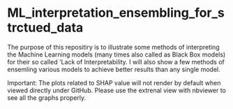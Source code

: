 # ML_interpretation_ensembling_for_strctued_data
The purpose of this repositiry is to illustrate some methods of interpreting the Machine Learning models 
(many times also called as Black Box models) for their so called 'Lack of Interpretability. 
I will also show a few methods of ensemling various models to achieve better results than any single model.

Important: The plots related to SHAP value will not render by default when viewed directly under GitHub.
Please use the extrenal view with nbviewer to see all the graphs properly.
